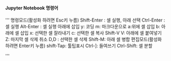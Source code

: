 #### Jupyter Notebook 명령어
'''
명령모드(활성화 하려면 Esc키 누름)
Shift-Enter : 셀 실행, 아래 선택
Ctrl-Enter : 셀 실행
Alt-Enter : 셀 실행 아래에 삽입
y: 코딩
m: 마크다운으로
a:위에 셀 삽입
b: 아래에 셀 삽입
x: 선택한 셀 잘라내기
c: 선택한 셀 복사
Shift-V
V: 아래에 셀 붙여넣기
Z: 마지막 셀 삭제 취소
D,D : 선택한 셀 삭제
Shift-M: 아래 셀 병합
편집모드(활성화 하려면 Enter키 누름)
shift-Tap: 툴팁표시
Ctrl-]: 들여쓰기
Ctrl-Shift: 셀 분할

'''








